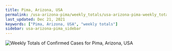 ```yaml
---
title: Pima, Arizona, USA
permalink: /usa-arizona-pima/weekly_totals/usa-arizona-pima-weekly_totals.html
last_updated: Dec 21, 2021
keywords: ["Pima, Arizona, USA", "weekly totals"]
sidebar: usa-arizona-pima_sidebar
---
```


![Weekly Totals of Confirmed Cases for Pima, Arizona, USA](/covid_tracker/images/graphs/usa-arizona-pima-weekly_totals_graph.png)
